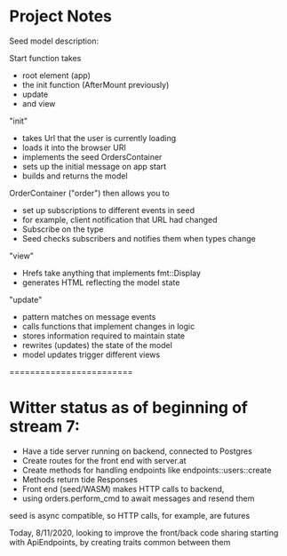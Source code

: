 # Project Notes

Seed model description:

Start function takes 
 - root element (app) 
 - the init function (AfterMount previously)
 - update
 - and view

"init" 
 - takes Url that the user is currently loading
 - loads it into the browser URI
 - implements the seed OrdersContainer
 - sets up the initial message on app start
 - builds and returns the model

 OrderContainer ("order") then allows you to 
 - set up subscriptions to different events in seed
 - for example, client notification that URL had changed
 - Subscribe on the type
 - Seed checks subscribers and notifies them when types change

"view"
 - Hrefs take anything that implements fmt::Display
 - generates HTML reflecting the model state

"update"
 - pattern matches on message events 
 - calls functions that implement changes in logic
 - stores information required to maintain state
 - rewrites (updates) the state of the model 
 - model updates trigger different views


========================

# Witter status as of beginning of stream 7:

 - Have a tide server running on backend, connected to Postgres
 - Create routes for the front end with server.at
 - Create methods for handling endpoints like endpoints::users::create
 - Methods return tide Responses
 - Front end (seed/WASM) makes HTTP calls to backend,
 - using orders.perform_cmd to await messages and resend them

seed is async compatible, so HTTP calls, for example, are futures

Today, 8/11/2020, looking to improve the front/back code sharing
starting with ApiEndpoints, by creating traits common between them

